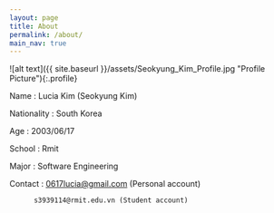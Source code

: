 ```yaml
---
layout: page
title: About
permalink: /about/
main_nav: true
---
```


![alt text]({{ site.baseurl }}/assets/Seokyung_Kim_Profile.jpg "Profile Picture"){:.profile}

Name : Lucia Kim (Seokyung Kim)

Nationality : South Korea

Age : 2003/06/17

School : Rmit

Major : Software Engineering

Contact : 0617lucia@gmail.com (Personal account)

          s3939114@rmit.edu.vn (Student account)



[centrarium]: https://github.com/bencentra/centrarium
[bencentra]: http://bencentra.com
[jekyll]: https://github.com/jekyll/jekyll
